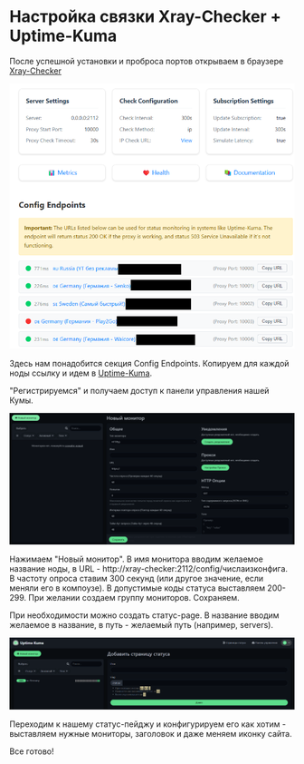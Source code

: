 # Настройка связки Xray-Checker + Uptime-Kuma

После успешной установки и проброса портов открываем в браузере [Xray-Checker](localhost:2112) 

![](/static/xray1.png)

Здесь нам понадобится секция Config Endpoints. Копируем для каждой ноды ссылку и идем в [Uptime-Kuma](localhost:3001).

"Регистрируемся" и получаем доступ к панели управления нашей Кумы. 

![](/static/xray2.png)

Нажимаем "Новый монитор". В имя монитора вводим желаемое название ноды, в URL - http://xray-checker:2112/config/числаизконфига. В частоту опроса ставим 300 секунд (или другое значение, если меняли его в компоузе). В допустимые коды статуса выставляем 200-299. При желании создаем группу мониторов. Сохраняем.

При необходимости можно создать статус-page. В название вводим желаемое в название, в путь - желаемый путь (например, servers).

![](/static/xray3.png)

Переходим к нашему статус-пейджу и конфигурируем его как хотим - выставляем нужные мониторы, заголовок и даже меняем иконку сайта.

Все готово!
